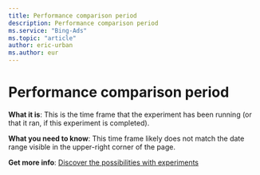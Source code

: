 ```yaml
---
title: Performance comparison period
description: Performance comparison period
ms.service: "Bing-Ads"
ms.topic: "article"
author: eric-urban
ms.author: eur
---
```


# Performance comparison period

**What it is**: This is the time frame that the experiment has been running (or that it ran, if this experiment is completed).

**What you need to know**: This time frame likely does not match the date range visible in the upper-right corner of the page.

**Get more info**: [Discover the possibilities with experiments](../hlp_BA_CONC_Experiments_About.md)


